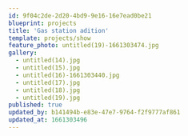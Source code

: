 ```yaml
---
id: 9f04c2de-2d20-4bd9-9e16-16e7ead0be21
blueprint: projects
title: 'Gas station adition'
template: projects/show
feature_photo: untitled(19)-1661303474.jpg
gallery:
  - untitled(14).jpg
  - untitled(15).jpg
  - untitled(16)-1661303440.jpg
  - untitled(17).jpg
  - untitled(18).jpg
  - untitled(19).jpg
published: true
updated_by: b141494b-e83e-47e7-9764-f2f9777af861
updated_at: 1661303496
---
```

